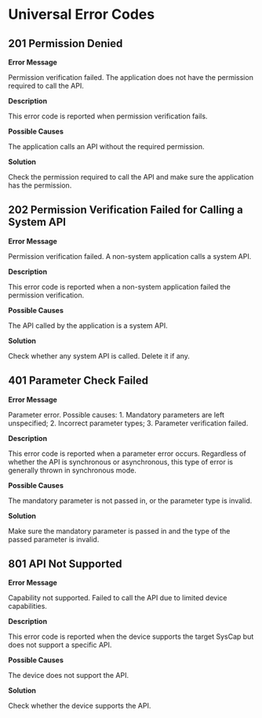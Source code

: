# Universal Error Codes

## 201 Permission Denied

**Error Message**

Permission verification failed. The application does not have the permission required to call the API.

**Description**

This error code is reported when permission verification fails.

**Possible Causes**

The application calls an API without the required permission.

**Solution**

Check the permission required to call the API and make sure the application has the permission.

## 202 Permission Verification Failed for Calling a System API

**Error Message**

Permission verification failed. A non-system application calls a system API.

**Description**

This error code is reported when a non-system application failed the permission verification.

**Possible Causes**

The API called by the application is a system API.

**Solution**

Check whether any system API is called. Delete it if any.

## 401 Parameter Check Failed

**Error Message**

Parameter error. Possible causes: 1. Mandatory parameters are left unspecified; 2. Incorrect parameter types; 3. Parameter verification failed.

**Description**

This error code is reported when a parameter error occurs. Regardless of whether the API is synchronous or asynchronous, this type of error is generally thrown in synchronous mode.

**Possible Causes**

The mandatory parameter is not passed in, or the parameter type is invalid.

**Solution**

Make sure the mandatory parameter is passed in and the type of the passed parameter is invalid.

## 801 API Not Supported

**Error Message**

Capability not supported. Failed to call the API due to limited device capabilities.

**Description**

This error code is reported when the device supports the target SysCap but does not support a specific API.

**Possible Causes**

The device does not support the API.

**Solution**

Check whether the device supports the API.
